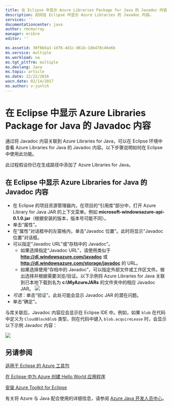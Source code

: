 ```yaml
---
title: 在 Eclipse 中显示 Azure Libraries Package for Java 的 Javadoc 内容
description: 如何在 Eclipse 中显示 Azure Libraries 的 Javadoc 内容。
services: ''
documentationcenter: java
author: rmcmurray
manager: erikre
editor: ''

ms.assetid: 30f8b6a1-1d76-4d1c-861b-1db478c46e6b
ms.service: multiple
ms.workload: na
ms.tgt_pltfrm: multiple
ms.devlang: Java
ms.topic: article
ms.date: 12/22/2016
wacn.date: 02/14/2017
ms.author: v-junlch
---
```


# 在 Eclipse 中显示 Azure Libraries Package for Java 的 Javadoc 内容
通过将 Javadoc 内容关联到 Azure Libraries for Java，可以在 Eclipse 环境中查看 Azure Libraries for Java 的 Javadoc 内容。以下步骤说明如何在 Eclipse 中使用此功能。

此过程假设你已在生成路径中添加了 Azure Libraries for Java。

## 在 Eclipse 中显示 Azure Libraries for Java 的 Javadoc 内容
- 在 Eclipse 的项目资源管理器内，在项目的“引用库”部分中，打开 Azure Library for Java JAR 的上下文菜单。例如 **microsoft-windowsazure-api-0.1.0.jar**（根据安装的版本，版本号可能不同）。
- 单击“属性”。
- 在“属性”对话框中的左窗格内，单击“Javadoc 位置”。此时将显示“Javadoc 位置”对话框。
- 可以指定“Javadoc URL”或“存档中的 Javadoc”。
  - 如果选择指定“Javadoc URL”，请使用类似于 **http://dl.windowsazure.com/javadoc** 或 **http://dl.windowsazure.com/storage/javadoc** 的 URL。
  - 如果选择使用“存档中的 Javadoc”，可以指定外部文件或工作区文件。做出选择并根据需要浏览/验证。以下示例将 Azure Libraries for Java 关联到已本地下载到名为 **c:\\MyAzureJARs** 的文件夹中的相应 Javadoc JAR。
  ![][ic553487]
- *可选*：单击“验证”。此处可能会显示 Javadoc JAR 的潜在问题。
- 单击“确定”。

与库关联后，Javadoc 内容应会显示在 Eclipse IDE 中。例如，如果 `blob` 在代码中定义为 `CloudBlockBlob` 类型，则在代码中键入 `blob.acquireLease` 时，会显示以下示例 Javadoc 内容：

![][ic553488]  

## 另请参阅
[适用于 Eclipse 的 Azure 工具包][Azure Toolkit for Eclipse]

[在 Eclipse 中为 Azure 创建 Hello World 应用程序][Creating a Hello World Application for Azure in Eclipse]

[安装 Azure Toolkit for Eclipse][Installing the Azure Toolkit for Eclipse]

有关将 Azure 与 Java 配合使用的详细信息，请参阅 [Azure Java 开发人员中心][Azure Java Developer Center]。

<!-- URL List -->

[Azure Java Developer Center]: /develop/java/
[Azure Toolkit for Eclipse]: ./azure-toolkit-for-eclipse.md
[Creating a Hello World Application for Azure in Eclipse]: ./azure-toolkit-for-eclipse-creating-a-hello-world-application.md
[Installing the Azure Toolkit for Eclipse]: ./azure-toolkit-for-eclipse-installation.md

<!-- IMG List -->

[ic553487]: ./media/azure-toolkit-for-eclipse-displaying-javadoc-content-for-azure-libraries/ic553487.png
[ic553488]: ./media/azure-toolkit-for-eclipse-displaying-javadoc-content-for-azure-libraries/ic553488.png

<!-- Legacy MSDN URL = https://msdn.microsoft.com/zh-cn/library/azure/hh698319.aspx -->

<!---HONumber=Mooncake_0206_2017-->
<!--Update_Description: wording update-->